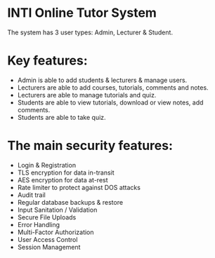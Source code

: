 # INTI Online Tutor System

The system has 3 user types: Admin, Lecturer & Student.

# Key features:
- Admin is able to add students & lecturers & manage users.
- Lecturers are able to add courses, tutorials, comments and notes.
- Lecturers are able to manage tutorials and quiz.
- Students are able to view tutorials, download or view notes, add comments.
- Students are able to take quiz.

# The main security features:
- Login & Registration
- TLS encryption for data in-transit
- AES encryption for data at-rest
- Rate limiter to protect against DOS attacks
- Audit trail
- Regular database backups & restore
- Input Sanitation / Validation
- Secure File Uploads
- Error Handling
- Multi-Factor Authorization
- User Access Control
- Session Management
